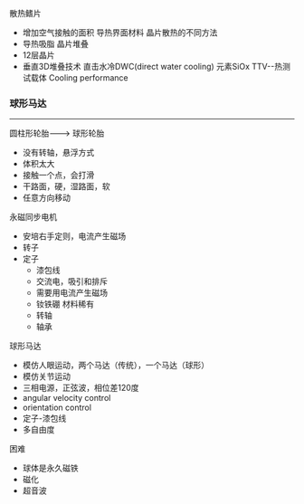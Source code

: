 散热鳍片
- 增加空气接触的面积
导热界面材料
晶片散热的不同方法
- 导热吸脂
晶片堆叠
- 12层晶片
- 垂直3D堆叠技术
直击水冷DWC(direct water cooling)
元素SiOx
TTV--热测试载体
Cooling performance

### 球形马达
---
圆柱形轮胎---> 球形轮胎
- 没有转轴，悬浮方式
- 体积太大
- 接触一个点，会打滑
- 干路面，硬，湿路面，软
- 任意方向移动

永磁同步电机
- 安培右手定则，电流产生磁场
- 转子
- 定子
    - 漆包线
    - 交流电，吸引和排斥
    - 需要用电流产生磁场
    - 钕铁硼 材料稀有
    - 转轴
    - 轴承

球形马达
- 模仿人眼运动，两个马达（传统），一个马达（球形）
- 模仿关节运动
- 三相电源，正弦波，相位差120度
- angular velocity control
- orientation control
- 定子-漆包线
- 多自由度

困难
- 球体是永久磁铁
- 磁化
- 超音波